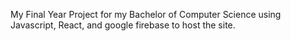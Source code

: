 My Final Year Project for my Bachelor of Computer Science using Javascript, React, and google firebase to host the site.

